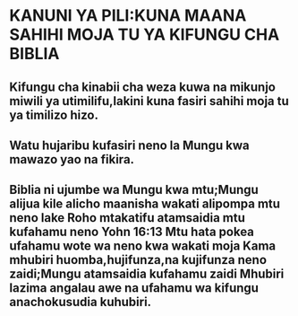 # KANUNI YA PILI:KUNA MAANA SAHIHI MOJA TU YA KIFUNGU CHA BIBLIA

## Kifungu cha kinabii cha weza kuwa na mikunjo miwili ya utimilifu,lakini kuna fasiri sahihi moja tu ya timilizo hizo.

## Watu hujaribu kufasiri neno la Mungu kwa mawazo yao na fikira.

## Biblia ni ujumbe wa Mungu kwa mtu;Mungu alijua kile alicho maanisha wakati alipompa mtu neno lake Roho mtakatifu atamsaidia mtu kufahamu neno Yohn 16:13 Mtu hata pokea ufahamu wote wa neno kwa wakati moja Kama mhubiri huomba,hujifunza,na kujifunza neno zaidi;Mungu atamsaidia kufahamu zaidi Mhubiri lazima angalau awe na ufahamu wa kifungu anachokusudia kuhubiri.
